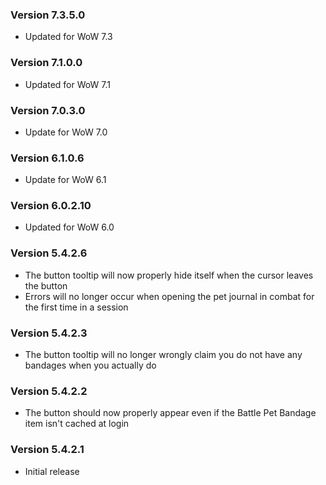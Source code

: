 ### Version 7.3.5.0

* Updated for WoW 7.3

### Version 7.1.0.0

* Updated for WoW 7.1

### Version 7.0.3.0

* Update for WoW 7.0

### Version 6.1.0.6

* Update for WoW 6.1

### Version 6.0.2.10

* Updated for WoW 6.0

### Version 5.4.2.6

* The button tooltip will now properly hide itself when the cursor leaves the button
* Errors will no longer occur when opening the pet journal in combat for the first time in a session

### Version 5.4.2.3

* The button tooltip will no longer wrongly claim you do not have any bandages when you actually do

### Version 5.4.2.2

* The button should now properly appear even if the Battle Pet Bandage item isn't cached at login

### Version 5.4.2.1

* Initial release

